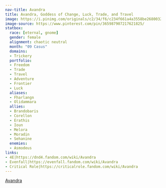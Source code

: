```yaml
---
nav-title: Avandra
title: Avandra, Goddess of Change, Luck, Trade, and Travel
image: https://i.pinimg.com/originals/c2/34/f6/c234f661a4a3558be2680032c8a1f741.png
image-source: https://www.pinterest.com/pin/365987907217621825/
statbox:
  race: [eternal, gnome]
  gender: female
  alignment: chaotic neutral
  month: "09 Casus"
  domains:
  - Trickery
  portfolio:
  - Freedom
  - Trade
  - Travel
  - Adventure
  - Frontier
  - Luck
  aliases:
  - Fharlangn
  - Olidammara
  allies:
  - Brandobaris
  - Corellon
  - Erathis
  - Ioun
  - Melora
  - Moradin
  - Sehanine
  enemies:
  - Asmodeus
links:
- 4E|https://dnd4.fandom.com/wiki/Avandra
- Evenfall|https://evenfall.fandom.com/wiki/Avandra
- Critical Role|https://criticalrole.fandom.com/wiki/Avandra
---
```


[Avandra](https://dnd4.fandom.com/wiki/Avandra)
